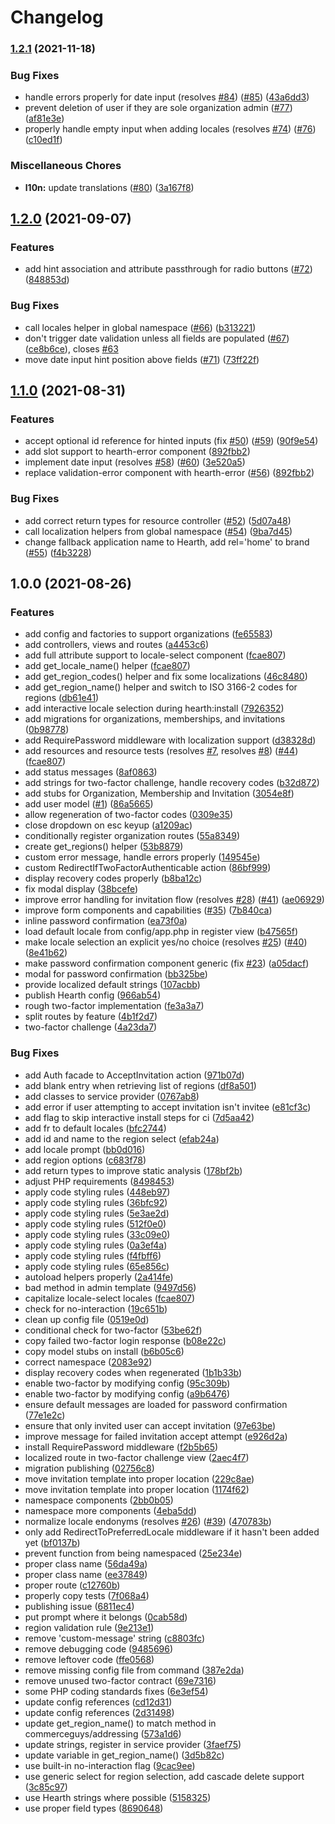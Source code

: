 # Changelog

### [1.2.1](https://www.github.com/fluid-project/hearth/compare/v1.2.0...v1.2.1) (2021-11-18)


### Bug Fixes

* handle errors properly for date input (resolves [#84](https://www.github.com/fluid-project/hearth/issues/84)) ([#85](https://www.github.com/fluid-project/hearth/issues/85)) ([43a6dd3](https://www.github.com/fluid-project/hearth/commit/43a6dd34c04ae6c1625ce27e36b1bf0caa4e415c))
* prevent deletion of user if they are sole organization admin ([#77](https://www.github.com/fluid-project/hearth/issues/77)) ([af81e3e](https://www.github.com/fluid-project/hearth/commit/af81e3e4839459fcce2777b962e2d3216545e5c6))
* properly handle empty input when adding locales (resolves [#74](https://www.github.com/fluid-project/hearth/issues/74)) ([#76](https://www.github.com/fluid-project/hearth/issues/76)) ([c10ed1f](https://www.github.com/fluid-project/hearth/commit/c10ed1fd9658ebd448ee026fd36681d4a6a2b2f9))


### Miscellaneous Chores

* **l10n:** update translations ([#80](https://www.github.com/fluid-project/hearth/issues/80)) ([3a167f8](https://www.github.com/fluid-project/hearth/commit/3a167f81690347fe988c94585774e344ce6625ea))

## [1.2.0](https://www.github.com/fluid-project/hearth/compare/v1.1.0...v1.2.0) (2021-09-07)


### Features

* add hint association and attribute passthrough for radio buttons ([#72](https://www.github.com/fluid-project/hearth/issues/72)) ([848853d](https://www.github.com/fluid-project/hearth/commit/848853d96752ddb56f1616c6d35c8496c731d757))


### Bug Fixes

* call locales helper in global namespace ([#66](https://www.github.com/fluid-project/hearth/issues/66)) ([b313221](https://www.github.com/fluid-project/hearth/commit/b31322122b1f579bb67c8e8de185ef51b57fafbd))
* don't trigger date validation unless all fields are populated ([#67](https://www.github.com/fluid-project/hearth/issues/67)) ([ce8b6ce](https://www.github.com/fluid-project/hearth/commit/ce8b6cee5503cd10898074a41c6fe83cbf018866)), closes [#63](https://www.github.com/fluid-project/hearth/issues/63)
* move date input hint position above fields ([#71](https://www.github.com/fluid-project/hearth/issues/71)) ([73ff22f](https://www.github.com/fluid-project/hearth/commit/73ff22fb5e94bb053536c9c7bb398565b24d4be8))

## [1.1.0](https://www.github.com/fluid-project/hearth/compare/v1.0.0...v1.1.0) (2021-08-31)


### Features

* accept optional id reference for hinted inputs (fix [#50](https://www.github.com/fluid-project/hearth/issues/50)) ([#59](https://www.github.com/fluid-project/hearth/issues/59)) ([90f9e54](https://www.github.com/fluid-project/hearth/commit/90f9e54db6872ebe1e847d4b425f9ed8819ce252))
* add slot support to hearth-error component ([892fbb2](https://www.github.com/fluid-project/hearth/commit/892fbb2adc7aad9df0c0337a43b104d4a2de3bb1))
* implement date input (resolves [#58](https://www.github.com/fluid-project/hearth/issues/58)) ([#60](https://www.github.com/fluid-project/hearth/issues/60)) ([3e520a5](https://www.github.com/fluid-project/hearth/commit/3e520a53a5bf765e3923af8824963d39a2b28db8))
* replace validation-error component with hearth-error ([#56](https://www.github.com/fluid-project/hearth/issues/56)) ([892fbb2](https://www.github.com/fluid-project/hearth/commit/892fbb2adc7aad9df0c0337a43b104d4a2de3bb1))


### Bug Fixes

* add correct return types for resource controller ([#52](https://www.github.com/fluid-project/hearth/issues/52)) ([5d07a48](https://www.github.com/fluid-project/hearth/commit/5d07a48e7308634eceb240f631f130ed5ca3d285))
* call localization helpers from global namespace ([#54](https://www.github.com/fluid-project/hearth/issues/54)) ([9ba7d45](https://www.github.com/fluid-project/hearth/commit/9ba7d45ee6bef7337f8c21579bd419bc0f8585d5))
* change fallback application name to Hearth, add rel='home' to brand ([#55](https://www.github.com/fluid-project/hearth/issues/55)) ([f4b3228](https://www.github.com/fluid-project/hearth/commit/f4b3228a0c5409d37a49144cde028ea5c6a9060c))

## 1.0.0 (2021-08-26)


### Features

* add config and factories to support organizations ([fe65583](https://www.github.com/fluid-project/hearth/commit/fe6558348a9f8575bf28025015539c61daf8b143))
* add controllers, views and routes ([a4453c6](https://www.github.com/fluid-project/hearth/commit/a4453c6555e2cef89badc4acecbc4b3b107be42c))
* add full attribute support to locale-select component ([fcae807](https://www.github.com/fluid-project/hearth/commit/fcae8073c3291a538864b56b2cd4e153b635c9f1))
* add get_locale_name() helper ([fcae807](https://www.github.com/fluid-project/hearth/commit/fcae8073c3291a538864b56b2cd4e153b635c9f1))
* add get_region_codes() helper and fix some localizations ([46c8480](https://www.github.com/fluid-project/hearth/commit/46c8480abbaa37f81fc090a6350443ed0ff39e56))
* add get_region_name() helper and switch to ISO 3166-2 codes for regions ([db61e41](https://www.github.com/fluid-project/hearth/commit/db61e41e1185a2fd5f245f28b629a8a9948fbe79))
* add interactive locale selection during hearth:install ([7926352](https://www.github.com/fluid-project/hearth/commit/7926352b36f979891b31c103ef374ed2b665b202))
* add migrations for organizations, memberships, and invitations ([0b98778](https://www.github.com/fluid-project/hearth/commit/0b98778b5c8b91c87ad6f5d65ed6c0d4ff608831))
* add RequirePassword middleware with localization support ([d38328d](https://www.github.com/fluid-project/hearth/commit/d38328ddc6a6e4cd72230afecc216e1213adff5c))
* add resources and resource tests (resolves [#7](https://www.github.com/fluid-project/hearth/issues/7), resolves [#8](https://www.github.com/fluid-project/hearth/issues/8)) ([#44](https://www.github.com/fluid-project/hearth/issues/44)) ([fcae807](https://www.github.com/fluid-project/hearth/commit/fcae8073c3291a538864b56b2cd4e153b635c9f1))
* add status messages ([8af0863](https://www.github.com/fluid-project/hearth/commit/8af086356cfd1e8b229dd885a85f59e1b6401dcd))
* add strings for two-factor challenge, handle recovery codes ([b32d872](https://www.github.com/fluid-project/hearth/commit/b32d872a8851d23e9f6a5e4d40faca96741472ff))
* add stubs for Organization, Membership and Invitation ([3054e8f](https://www.github.com/fluid-project/hearth/commit/3054e8f7aa69fafff9b10e60b5d8437155577d7f))
* add user model ([#1](https://www.github.com/fluid-project/hearth/issues/1)) ([86a5665](https://www.github.com/fluid-project/hearth/commit/86a5665d90db44c1e327a8fd73774599a42524dd))
* allow regeneration of two-factor codes ([0309e35](https://www.github.com/fluid-project/hearth/commit/0309e35642fcc52d41c0c046748eb3e6d4280709))
* close dropdown on esc keyup ([a1209ac](https://www.github.com/fluid-project/hearth/commit/a1209ac18e4bd8b4250df186ea01ab5baa0cab60))
* conditionally register organization routes ([55a8349](https://www.github.com/fluid-project/hearth/commit/55a8349abc03f1b85a104a0c9ed0c04b71d7303a))
* create get_regions() helper ([53b8879](https://www.github.com/fluid-project/hearth/commit/53b88795539e3a24844baf0f6bea336288e5a9d9))
* custom error message, handle errors properly ([149545e](https://www.github.com/fluid-project/hearth/commit/149545e1c4c9d4c5b4c18e91119b1d5a3ce4d76f))
* custom RedirectIfTwoFactorAuthenticable action ([86bf999](https://www.github.com/fluid-project/hearth/commit/86bf999a6dd987ed72cf8a76076076414962b51e))
* display recovery codes properly ([b8ba12c](https://www.github.com/fluid-project/hearth/commit/b8ba12c2afd2ee3c0c698baf5ffbdbc46b96d463))
* fix modal display ([38bcefe](https://www.github.com/fluid-project/hearth/commit/38bcefe9b3ee2b71208182eb3762d4d6c727896c))
* improve error handling for invitation flow (resolves [#28](https://www.github.com/fluid-project/hearth/issues/28)) ([#41](https://www.github.com/fluid-project/hearth/issues/41)) ([ae06929](https://www.github.com/fluid-project/hearth/commit/ae069298b4dc973d95f9b22269d1525dca3d698a))
* improve form components and capabilities ([#35](https://www.github.com/fluid-project/hearth/issues/35)) ([7b840ca](https://www.github.com/fluid-project/hearth/commit/7b840ca577ac21ad8d64496e930e98fc8b33f7b1))
* inline password confirmation ([ea73f0a](https://www.github.com/fluid-project/hearth/commit/ea73f0a4c67ee244ade944969b42e87e617e6880))
* load default locale from config/app.php in register view ([b47565f](https://www.github.com/fluid-project/hearth/commit/b47565f1e1841e431d207a91ad2cf5ddef23726d))
* make locale selection an explicit yes/no choice (resolves [#25](https://www.github.com/fluid-project/hearth/issues/25)) ([#40](https://www.github.com/fluid-project/hearth/issues/40)) ([8e41b62](https://www.github.com/fluid-project/hearth/commit/8e41b624a51ff29c8dc561b78ad0d2c8f7daa795))
* make password confirmation component generic (fix [#23](https://www.github.com/fluid-project/hearth/issues/23)) ([a05dacf](https://www.github.com/fluid-project/hearth/commit/a05dacff6f07d6486c948c6a86acc9e53aefb6ea))
* modal for password confirmation ([bb325be](https://www.github.com/fluid-project/hearth/commit/bb325be43e431a340220023d520e0547c396ed24))
* provide localized default strings ([107acbb](https://www.github.com/fluid-project/hearth/commit/107acbb4f8af229098c3ff3ce4086a1f5a92c5dd))
* publish Hearth config ([966ab54](https://www.github.com/fluid-project/hearth/commit/966ab549f71be8e664091ea1bc7b21a979b83510))
* rough two-factor implementation ([fe3a3a7](https://www.github.com/fluid-project/hearth/commit/fe3a3a70f7afa2617399b48bbf6bd9f969af1dfd))
* split routes by feature ([4b1f2d7](https://www.github.com/fluid-project/hearth/commit/4b1f2d7b6672107370755964494d18abc9a5d27e))
* two-factor challenge ([4a23da7](https://www.github.com/fluid-project/hearth/commit/4a23da75b451f0de371303d83f4e6ebbed1bd6f7))


### Bug Fixes

* add Auth facade to AcceptInvitation action ([971b07d](https://www.github.com/fluid-project/hearth/commit/971b07d94b575e72ab2fb95a7d5ed26028667a59))
* add blank entry when retrieving list of regions ([df8a501](https://www.github.com/fluid-project/hearth/commit/df8a501437f8590243b31aaaa8f7f667f2bdae81))
* add classes to service provider ([0767ab8](https://www.github.com/fluid-project/hearth/commit/0767ab816b4b672653a4ef86af730bd75c1d4c1c))
* add error if user attempting to accept invitation isn't invitee ([e81cf3c](https://www.github.com/fluid-project/hearth/commit/e81cf3c8f3a4eefd96458e67144ac3973d3dce0c))
* add flag to skip interactive install steps for ci ([7d5aa42](https://www.github.com/fluid-project/hearth/commit/7d5aa42e95e166067a6d095dba4267bbdd2bae76))
* add fr to default locales ([bfc2744](https://www.github.com/fluid-project/hearth/commit/bfc274484a6a18501b25663ff0325ad30fbaa894))
* add id and name to the region select ([efab24a](https://www.github.com/fluid-project/hearth/commit/efab24aca311c062f4d9c4fe57306cd31f24cd52))
* add locale prompt ([bb0d016](https://www.github.com/fluid-project/hearth/commit/bb0d016c506d67aba92a04558f9a9716c7c66c45))
* add region options ([c683f78](https://www.github.com/fluid-project/hearth/commit/c683f7829bdcfde476a089d74f21a1544702f1c5))
* add return types to improve static analysis ([178bf2b](https://www.github.com/fluid-project/hearth/commit/178bf2b3e5fab4a0cbf69ac74bf27b174def586b))
* adjust PHP requirements ([8498453](https://www.github.com/fluid-project/hearth/commit/8498453d00ab237ec179900787c34975e210603f))
* apply code styling rules ([448eb97](https://www.github.com/fluid-project/hearth/commit/448eb97c41c9d53b054693f7ecb50ef3b5124357))
* apply code styling rules ([36bfc92](https://www.github.com/fluid-project/hearth/commit/36bfc923137e7972ef30caccba0da459c080d298))
* apply code styling rules ([5e3ae2d](https://www.github.com/fluid-project/hearth/commit/5e3ae2d1607dcb9c3219407080eb947c9c12fc48))
* apply code styling rules ([512f0e0](https://www.github.com/fluid-project/hearth/commit/512f0e0edf2e9e17e9e2ca755995fd42e5185292))
* apply code styling rules ([33c09e0](https://www.github.com/fluid-project/hearth/commit/33c09e0e446be3b177fb8a5fef6ba12564e5cce5))
* apply code styling rules ([0a3ef4a](https://www.github.com/fluid-project/hearth/commit/0a3ef4a7c08ba1d926dad3ac8bca22ac276caa4c))
* apply code styling rules ([f4fbff6](https://www.github.com/fluid-project/hearth/commit/f4fbff60bb5a97f6d6428c3749bf7471b777269b))
* apply code styling rules ([65e856c](https://www.github.com/fluid-project/hearth/commit/65e856cae4a58fccff284e47d05a89c4ca539359))
* autoload helpers properly ([2a414fe](https://www.github.com/fluid-project/hearth/commit/2a414fec736682e25228d4c54f1504d6a216a423))
* bad method in admin template ([9497d56](https://www.github.com/fluid-project/hearth/commit/9497d568793b9dda546f8c615c95dd290614c57b))
* capitalize locale-select locales ([fcae807](https://www.github.com/fluid-project/hearth/commit/fcae8073c3291a538864b56b2cd4e153b635c9f1))
* check for no-interaction ([19c651b](https://www.github.com/fluid-project/hearth/commit/19c651b48564964480939bc8835ba6842c26883a))
* clean up config file ([0519e0d](https://www.github.com/fluid-project/hearth/commit/0519e0d37adf65c7c7423c0458d93bb0f0a08c80))
* conditional check for two-factor ([53be62f](https://www.github.com/fluid-project/hearth/commit/53be62f5fa041fc08ab80f139ed7776e16189067))
* copy failed two-factor login response ([b08e22c](https://www.github.com/fluid-project/hearth/commit/b08e22caa4dfa62f540fa7f4820ba84a48c0fb36))
* copy model stubs on install ([b6b05c6](https://www.github.com/fluid-project/hearth/commit/b6b05c60f6047c28543735b37b7dba9cd4bd6ade))
* correct namespace ([2083e92](https://www.github.com/fluid-project/hearth/commit/2083e9266a182fb49e6224a57db50c75b0c33e4a))
* display recovery codes when regenerated ([1b1b33b](https://www.github.com/fluid-project/hearth/commit/1b1b33b71da6d5b0d7cb1cedcc2a940b8058477f))
* enable two-factor by modifying config ([95c309b](https://www.github.com/fluid-project/hearth/commit/95c309b57ddc1879286838ca1a8e91da0afda085))
* enable two-factor by modifying config ([a9b6476](https://www.github.com/fluid-project/hearth/commit/a9b6476ecc7ab04ff353ca0c34176595f21b7434))
* ensure default messages are loaded for password confirmation ([77e1e2c](https://www.github.com/fluid-project/hearth/commit/77e1e2ca26d21cfe097df585816e469ebbe12c8d))
* ensure that only invited user can accept invitation ([97e63be](https://www.github.com/fluid-project/hearth/commit/97e63be331b0bb87d38cda1c340010ec97abe720))
* improve message for failed invitation accept attempt ([e926d2a](https://www.github.com/fluid-project/hearth/commit/e926d2af3f569867c6b4e32c5853465f76327413))
* install RequirePassword middleware ([f2b5b65](https://www.github.com/fluid-project/hearth/commit/f2b5b6599a9ffb5f5ce7b33bfa105b8c643e34cd))
* localized route in two-factor challenge view ([2aec4f7](https://www.github.com/fluid-project/hearth/commit/2aec4f7dcfde905ffc3749bef53f823418860618))
* migration publishing ([02756c8](https://www.github.com/fluid-project/hearth/commit/02756c861468815484b0e1d5b89c51ad2acded59))
* move invitation template into proper location ([229c8ae](https://www.github.com/fluid-project/hearth/commit/229c8ae630a38561d015e5b6a04247391c3a0ba0))
* move invitation template into proper location ([1174f62](https://www.github.com/fluid-project/hearth/commit/1174f6241e311dd4778c24e629c7b1a26da30f51))
* namespace components ([2bb0b05](https://www.github.com/fluid-project/hearth/commit/2bb0b052a306331e0af454da66be49caa11eb86a))
* namespace more components ([4eba5dd](https://www.github.com/fluid-project/hearth/commit/4eba5dde13d77e225004d93bedf2ef746d262d1d))
* normalize locale endonyms (resolves [#26](https://www.github.com/fluid-project/hearth/issues/26)) ([#39](https://www.github.com/fluid-project/hearth/issues/39)) ([470783b](https://www.github.com/fluid-project/hearth/commit/470783bc0a8e4d58549f20730a121702d0f16568))
* only add RedirectToPreferredLocale middleware if it hasn't been added yet ([bf0137b](https://www.github.com/fluid-project/hearth/commit/bf0137b7e57f9202618414e245a3d4786aa17387))
* prevent function from being namespaced ([25e234e](https://www.github.com/fluid-project/hearth/commit/25e234e9ebfd8fae23804f413e8fa8f3da2fda95))
* proper class name ([56da49a](https://www.github.com/fluid-project/hearth/commit/56da49aa65e66b3a395a9819f097d138147325b4))
* proper class name ([ee37849](https://www.github.com/fluid-project/hearth/commit/ee37849f494cf87a1ede219e382891d24988da4b))
* proper route ([c12760b](https://www.github.com/fluid-project/hearth/commit/c12760b4e5ece6590be18510e6d8affbc71e7e7b))
* properly copy tests ([7f068a4](https://www.github.com/fluid-project/hearth/commit/7f068a4dec33db8231694806f8d58438c4d13510))
* publishing issue ([6811ec4](https://www.github.com/fluid-project/hearth/commit/6811ec4e726824f3e6977c1be8754fcd99f9b042))
* put prompt where it belongs ([0cab58d](https://www.github.com/fluid-project/hearth/commit/0cab58d6c7b6fc279d7822560b9380d0f3a50373))
* region validation rule ([9e213e1](https://www.github.com/fluid-project/hearth/commit/9e213e1af5af94279804a557a85dc92b598e8891))
* remove 'custom-message' string ([c8803fc](https://www.github.com/fluid-project/hearth/commit/c8803fc920725fe35d730628384b3e45c4b465e2))
* remove debugging code ([9485696](https://www.github.com/fluid-project/hearth/commit/9485696145a4001c16ee1ed5fd74ac464955ba46))
* remove leftover code ([ffe0568](https://www.github.com/fluid-project/hearth/commit/ffe05686683522c2d32ad9cde9a1bf3835ef855d))
* remove missing config file from command ([387e2da](https://www.github.com/fluid-project/hearth/commit/387e2dacd760073b93af6341df60893ce5d641ba))
* remove unused two-factor contract ([69e7316](https://www.github.com/fluid-project/hearth/commit/69e7316d5e02028bbc3e756c9057faa790926bae))
* some PHP coding standards fixes ([6e3ef54](https://www.github.com/fluid-project/hearth/commit/6e3ef54c6be50c8dca22cb0a55f417c284723fcf))
* update config references ([cd12d31](https://www.github.com/fluid-project/hearth/commit/cd12d3198e8f439a2e50ed7450bf401144d18bd9))
* update config references ([2d31498](https://www.github.com/fluid-project/hearth/commit/2d31498ef497a07da817e73254f8ed3f5a25a031))
* update get_region_name() to match method in commerceguys/addressing ([573a1d6](https://www.github.com/fluid-project/hearth/commit/573a1d6d00ac4c38700d2e4c501605a0e3a10329))
* update strings, register in service provider ([3faef75](https://www.github.com/fluid-project/hearth/commit/3faef7583f25ad3208afdfb9e0c8601f61ff9ed7))
* update variable in get_region_name() ([3d5b82c](https://www.github.com/fluid-project/hearth/commit/3d5b82cc09cca8ff54316acbb85f16a4a65601c1))
* use built-in no-interaction flag ([9cac9ee](https://www.github.com/fluid-project/hearth/commit/9cac9eec87ea817a2f50a1a62a620ae07b480094))
* use generic select for region selection, add cascade delete support ([3c85c97](https://www.github.com/fluid-project/hearth/commit/3c85c977bab5c0af8003f01db0b7221beaf3bb9b))
* use Hearth strings where possible ([5158325](https://www.github.com/fluid-project/hearth/commit/5158325cf2d45027db7a18d1fb2552fbf9b990d8))
* use proper field types ([8690648](https://www.github.com/fluid-project/hearth/commit/8690648635b30226305816bc27469e65d5b4110e))
